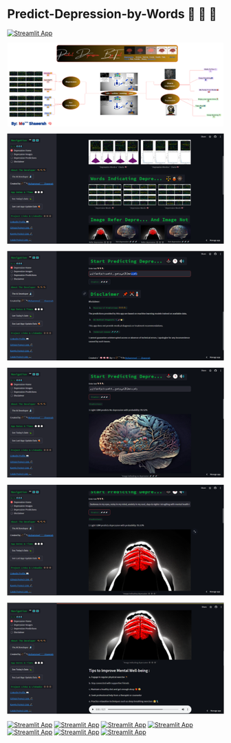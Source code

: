 # Predict-Depression-by-Words 🚥 🚥 🚥


[![Streamlit App](https://static.streamlit.io/badges/streamlit_badge_white.svg)](https://mo-shaeerah-depression-prediction-based-on-text.streamlit.app/)

![project image](...Images/Project-Image.png)



![project image](...Images/6.png)

![project image](...Images/7.png)

![project image](...Images/8.png)

![project image](...Images/9.png)

![project image](...Images/10.png)



[![Streamlit App](https://static.streamlit.io/badges/streamlit_badge_white.svg)](https://mo-shaeerah-depression-prediction-based-on-text.streamlit.app/)   [![Streamlit App](https://static.streamlit.io/badges/streamlit_badge_white.svg)](https://mo-shaeerah-depression-prediction-based-on-text.streamlit.app/)   [![Streamlit App](https://static.streamlit.io/badges/streamlit_badge_white.svg)](https://mo-shaeerah-depression-prediction-based-on-text.streamlit.app/)   [![Streamlit App](https://static.streamlit.io/badges/streamlit_badge_white.svg)](https://mo-shaeerah-depression-prediction-based-on-text.streamlit.app/)   [![Streamlit App](https://static.streamlit.io/badges/streamlit_badge_white.svg)](https://mo-shaeerah-depression-prediction-based-on-text.streamlit.app/)   [![Streamlit App](https://static.streamlit.io/badges/streamlit_badge_white.svg)](https://mo-shaeerah-depression-prediction-based-on-text.streamlit.app/)   [![Streamlit App](https://static.streamlit.io/badges/streamlit_badge_white.svg)](https://mo-shaeerah-depression-prediction-based-on-text.streamlit.app/)


